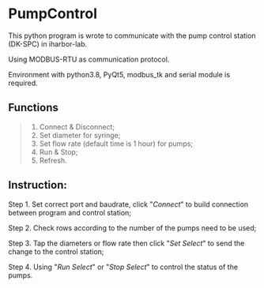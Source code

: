 # PumpControl
This python program is wrote to communicate with the pump control station (DK-SPC) in iharbor-lab.

Using MODBUS-RTU as communication protocol.

Environment with python3.8, PyQt5, modbus_tk and serial module is required.

## **Functions**
>1. Connect & Disconnect;
>2. Set diameter for syringe;
>3. Set flow rate (default time is 1 hour) for pumps;
>4. Run & Stop;
>5. Refresh.

## **Instruction:**
Step 1. Set correct port and baudrate, click "*Connect*" to build connection between program and control station;

Step 2. Check rows according to the number of the pumps need to be used;

Step 3. Tap the diameters or flow rate then click "*Set Select*" to send the change to the control station;

Step 4. Using "*Run Select*" or "*Stop Select*" to control the status of the pumps.

